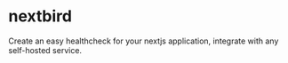# nextbird
Create an easy healthcheck for your nextjs application, integrate with any self-hosted service.
